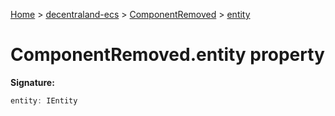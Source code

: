 [Home](./index) &gt; [decentraland-ecs](./decentraland-ecs.md) &gt; [ComponentRemoved](./decentraland-ecs.componentremoved.md) &gt; [entity](./decentraland-ecs.componentremoved.entity.md)

# ComponentRemoved.entity property


**Signature:**
```javascript
entity: IEntity
```
